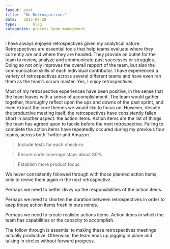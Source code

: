 ```yaml
---
layout: post
title:  "On Retrospectives"
date:   2015-07-28
type:       blog
categories: process team management
---
```

I have always enjoyed retrospectives given my analytical nature.  Retrospectives are essential tools that help teams evaluate where they currently are and where they are headed.  They provide an outlet for the team to review, analyze and communicate past successes or struggles.  Doing so not only improves the overall rapport of the team, but also the communication skills of each individual contributor.  I have experienced a variety of retrospectives across several different teams and have even ran them as the team’s scrum master.  Yes, I *enjoy* retrospectives.  

Most of my retrospective experiences have been positive, in the sense that the team leaves with a sense of accomplishment.  The team would gather together, thoroughly reflect upon the ups and downs of the past sprint, and even extract the core themes we would like to focus on.  However, despite the productive meeting itself, the retrospectives have consistently fallen short in another aspect: the action items.  Action items are the list of things the team has agreed upon to tackle before the next retrospective.  Failing to complete the action items have repeatedly occured during my previous four teams, across both Twitter and Amazon.   

> Include tests for each check-in.

> Ensure code coverage stays about 80%.

> Establish more product focus.

We never consistently followed through with those planned action items, only to revive them again in the next retrospective. 

Perhaps we need to better divvy up the responsibilities of the action items.

Perhaps we need to shorten the duration between retrospectives in order to keep those action items fresh in ours minds.

Perhaps we need to create realistic actions items.  Action items in which the team has capabilities or the capacity to accomplish.

The follow through is essential to making these retrospectives meetings actually productive.  Otherwise, the team ends up jogging in place and talking in circles without forward progress.